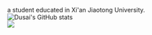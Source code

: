 a student educated in Xi'an Jiaotong University.  
![Dusai's GitHub stats](https://github-readme-stats.vercel.app/api?username=WangYbd02&show_icons=true)  
![](https://img.shields.io/badge/python-3.9-orange)

<!--
**WangYbd02/WangYbd02** is a ✨ _special_ ✨ repository because its `README.md` (this file) appears on your GitHub profile.

Here are some ideas to get you started:

- 🔭 I’m currently working on ...
- 🌱 I’m currently learning ...
- 👯 I’m looking to collaborate on ...
- 🤔 I’m looking for help with ...
- 💬 Ask me about ...
- 📫 How to reach me: ...
- 😄 Pronouns: ...
- ⚡ Fun fact: ...
-->
